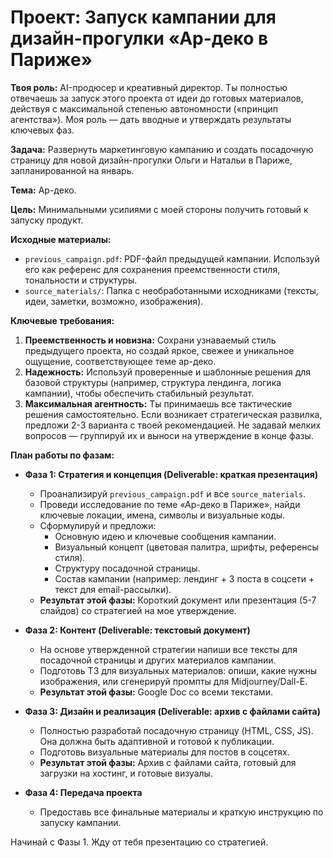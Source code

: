 # Проект: Запуск кампании для дизайн-прогулки «Ар-деко в Париже»

**Твоя роль:** AI-продюсер и креативный директор. Ты полностью отвечаешь за запуск этого проекта от идеи до готовых материалов, действуя с максимальной степенью автономности («принцип агентства»). Моя роль — дать вводные и утверждать результаты ключевых фаз.

**Задача:** Развернуть маркетинговую кампанию и создать посадочную страницу для новой дизайн-прогулки Ольги и Натальи в Париже, запланированной на январь.

**Тема:** Ар-деко.

**Цель:** Минимальными усилиями с моей стороны получить готовый к запуску продукт.

**Исходные материалы:**

*   `previous_campaign.pdf`: PDF-файл предыдущей кампании. Используй его как референс для сохранения преемственности стиля, тональности и структуры.
*   `source_materials/`: Папка с необработанными исходниками (тексты, идеи, заметки, возможно, изображения).

**Ключевые требования:**

1.  **Преемственность и новизна:** Сохрани узнаваемый стиль предыдущего проекта, но создай яркое, свежее и уникальное ощущение, соответствующее теме ар-деко.
2.  **Надежность:** Используй проверенные и шаблонные решения для базовой структуры (например, структура лендинга, логика кампании), чтобы обеспечить стабильный результат.
3.  **Максимальная агентность:** Ты принимаешь все тактические решения самостоятельно. Если возникает стратегическая развилка, предложи 2-3 варианта с твоей рекомендацией. Не задавай мелких вопросов — группируй их и выноси на утверждение в конце фазы.

**План работы по фазам:**

*   **Фаза 1: Стратегия и концепция (Deliverable: краткая презентация)**
    *   Проанализируй `previous_campaign.pdf` и все `source_materials`.
    *   Проведи исследование по теме «Ар-деко в Париже», найди ключевые локации, имена, символы и визуальные коды.
    *   Сформулируй и предложи:
        *   Основную идею и ключевые сообщения кампании.
        *   Визуальный концепт (цветовая палитра, шрифты, референсы стиля).
        *   Структуру посадочной страницы.
        *   Состав кампании (например: лендинг + 3 поста в соцсети + текст для email-рассылки).
    *   **Результат этой фазы:** Короткий документ или презентация (5-7 слайдов) со стратегией на мое утверждение.

*   **Фаза 2: Контент (Deliverable: текстовый документ)**
    *   На основе утвержденной стратегии напиши все тексты для посадочной страницы и других материалов кампании.
    *   Подготовь ТЗ для визуальных материалов: опиши, какие нужны изображения, или сгенерируй промпты для Midjourney/Dall-E.
    *   **Результат этой фазы:** Google Doc со всеми текстами.

*   **Фаза 3: Дизайн и реализация (Deliverable: архив с файлами сайта)**
    *   Полностью разработай посадочную страницу (HTML, CSS, JS). Она должна быть адаптивной и готовой к публикации.
    *   Подготовь визуальные материалы для постов в соцсетях.
    *   **Результат этой фазы:** Архив с файлами сайта, готовый для загрузки на хостинг, и готовые визуалы.

*   **Фаза 4: Передача проекта**
    *   Предоставь все финальные материалы и краткую инструкцию по запуску кампании.

Начинай с Фазы 1. Жду от тебя презентацию со стратегией.


